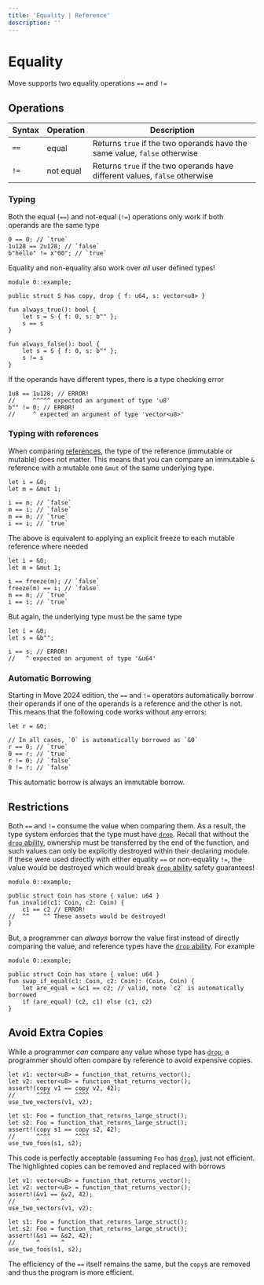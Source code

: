 ```yaml
---
title: 'Equality | Reference'
description: ''
---
```


# Equality

Move supports two equality operations `==` and `!=`

## Operations

| Syntax | Operation | Description                                                                 |
| ------ | --------- | --------------------------------------------------------------------------- |
| `==`   | equal     | Returns `true` if the two operands have the same value, `false` otherwise   |
| `!=`   | not equal | Returns `true` if the two operands have different values, `false` otherwise |

### Typing

Both the equal (`==`) and not-equal (`!=`) operations only work if both operands are the same type

```move
0 == 0; // `true`
1u128 == 2u128; // `false`
b"hello" != x"00"; // `true`
```

Equality and non-equality also work over _all_ user defined types!

```move
module 0::example;

public struct S has copy, drop { f: u64, s: vector<u8> }

fun always_true(): bool {
    let s = S { f: 0, s: b"" };
    s == s
}

fun always_false(): bool {
    let s = S { f: 0, s: b"" };
    s != s
}
```

If the operands have different types, there is a type checking error

```move
1u8 == 1u128; // ERROR!
//     ^^^^^ expected an argument of type 'u8'
b"" != 0; // ERROR!
//     ^ expected an argument of type 'vector<u8>'
```

### Typing with references

When comparing [references](./primitive-types/references), the type of the reference (immutable or
mutable) does not matter. This means that you can compare an immutable `&` reference with a mutable
one `&mut` of the same underlying type.

```move
let i = &0;
let m = &mut 1;

i == m; // `false`
m == i; // `false`
m == m; // `true`
i == i; // `true`
```

The above is equivalent to applying an explicit freeze to each mutable reference where needed

```move
let i = &0;
let m = &mut 1;

i == freeze(m); // `false`
freeze(m) == i; // `false`
m == m; // `true`
i == i; // `true`
```

But again, the underlying type must be the same type

```move
let i = &0;
let s = &b"";

i == s; // ERROR!
//   ^ expected an argument of type '&u64'
```

### Automatic Borrowing

Starting in Move 2024 edition, the `==` and `!=` operators automatically borrow their operands if
one of the operands is a reference and the other is not. This means that the following code works
without any errors:

```move
let r = &0;

// In all cases, `0` is automatically borrowed as `&0`
r == 0; // `true`
0 == r; // `true`
r != 0; // `false`
0 != r; // `false`
```

This automatic borrow is always an immutable borrow.

## Restrictions

Both `==` and `!=` consume the value when comparing them. As a result, the type system enforces that
the type must have [`drop`](./abilities). Recall that without the [`drop` ability](./abilities),
ownership must be transferred by the end of the function, and such values can only be explicitly
destroyed within their declaring module. If these were used directly with either equality `==` or
non-equality `!=`, the value would be destroyed which would break [`drop` ability](./abilities)
safety guarantees!

```move
module 0::example;

public struct Coin has store { value: u64 }
fun invalid(c1: Coin, c2: Coin) {
    c1 == c2 // ERROR!
//  ^^    ^^ These assets would be destroyed!
}
```

But, a programmer can _always_ borrow the value first instead of directly comparing the value, and
reference types have the [`drop` ability](./abilities). For example

```move
module 0::example;

public struct Coin has store { value: u64 }
fun swap_if_equal(c1: Coin, c2: Coin): (Coin, Coin) {
    let are_equal = &c1 == c2; // valid, note `c2` is automatically borrowed
    if (are_equal) (c2, c1) else (c1, c2)
}
```

## Avoid Extra Copies

While a programmer _can_ compare any value whose type has [`drop`](./abilities), a programmer should
often compare by reference to avoid expensive copies.

```move
let v1: vector<u8> = function_that_returns_vector();
let v2: vector<u8> = function_that_returns_vector();
assert!(copy v1 == copy v2, 42);
//      ^^^^       ^^^^
use_two_vectors(v1, v2);

let s1: Foo = function_that_returns_large_struct();
let s2: Foo = function_that_returns_large_struct();
assert!(copy s1 == copy s2, 42);
//      ^^^^       ^^^^
use_two_foos(s1, s2);
```

This code is perfectly acceptable (assuming `Foo` has [`drop`](./abilities)), just not efficient.
The highlighted copies can be removed and replaced with borrows

```move
let v1: vector<u8> = function_that_returns_vector();
let v2: vector<u8> = function_that_returns_vector();
assert!(&v1 == &v2, 42);
//      ^      ^
use_two_vectors(v1, v2);

let s1: Foo = function_that_returns_large_struct();
let s2: Foo = function_that_returns_large_struct();
assert!(&s1 == &s2, 42);
//      ^      ^
use_two_foos(s1, s2);
```

The efficiency of the `==` itself remains the same, but the `copy`s are removed and thus the program
is more efficient.
